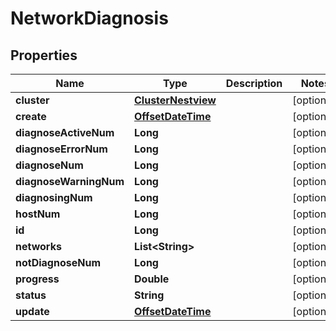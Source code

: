 # NetworkDiagnosis

## Properties
Name | Type | Description | Notes
------------ | ------------- | ------------- | -------------
**cluster** | [**ClusterNestview**](ClusterNestview.md) |  |  [optional]
**create** | [**OffsetDateTime**](OffsetDateTime.md) |  |  [optional]
**diagnoseActiveNum** | **Long** |  |  [optional]
**diagnoseErrorNum** | **Long** |  |  [optional]
**diagnoseNum** | **Long** |  |  [optional]
**diagnoseWarningNum** | **Long** |  |  [optional]
**diagnosingNum** | **Long** |  |  [optional]
**hostNum** | **Long** |  |  [optional]
**id** | **Long** |  |  [optional]
**networks** | **List&lt;String&gt;** |  |  [optional]
**notDiagnoseNum** | **Long** |  |  [optional]
**progress** | **Double** |  |  [optional]
**status** | **String** |  |  [optional]
**update** | [**OffsetDateTime**](OffsetDateTime.md) |  |  [optional]
